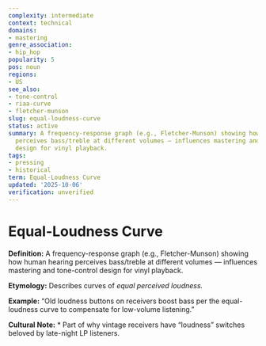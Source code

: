 ```yaml
---
complexity: intermediate
context: technical
domains:
- mastering
genre_association:
- hip_hop
popularity: 5
pos: noun
regions:
- US
see_also:
- tone-control
- riaa-curve
- fletcher-munson
slug: equal-loudness-curve
status: active
summary: A frequency-response graph (e.g., Fletcher-Munson) showing how human hearing
  perceives bass/treble at different volumes — influences mastering and tone-control
  design for vinyl playback.
tags:
- pressing
- historical
term: Equal-Loudness Curve
updated: '2025-10-06'
verification: unverified
---
```


# Equal-Loudness Curve

**Definition:** A frequency-response graph (e.g., Fletcher-Munson) showing how human hearing perceives bass/treble at different volumes — influences mastering and tone-control design for vinyl playback.

**Etymology:** Describes curves of *equal perceived loudness.*

**Example:** “Old loudness buttons on receivers boost bass per the equal-loudness curve to compensate for low-volume listening.”

**Cultural Note:** * Part of why vintage receivers have “loudness” switches beloved by late-night LP listeners.


